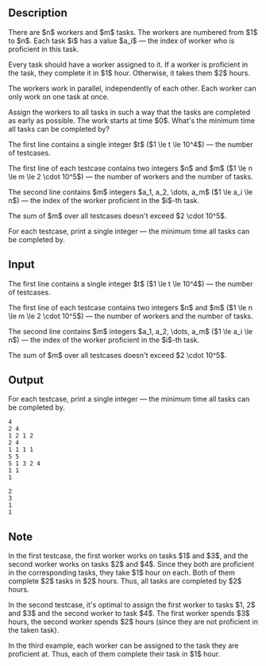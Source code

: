 ## Description

<div><p>There are $n$ workers and $m$ tasks. The workers are numbered from $1$ to $n$. Each task $i$ has a value $a_i$&nbsp;— the index of worker who is proficient in this task.</p><p>Every task should have a worker assigned to it. If a worker is proficient in the task, they complete it in $1$ hour. Otherwise, it takes them $2$ hours.</p><p>The workers work in parallel, independently of each other. Each worker can only work on one task at once.</p><p>Assign the workers to all tasks in such a way that the tasks are completed as early as possible. The work starts at time $0$. What's the minimum time all tasks can be completed by?</p></div><div class="input-specification"><p>The first line contains a single integer $t$ ($1 \le t \le 10^4$)&nbsp;— the number of testcases.</p><p>The first line of each testcase contains two integers $n$ and $m$ ($1 \le n \le m \le 2 \cdot 10^5$)&nbsp;— the number of workers and the number of tasks.</p><p>The second line contains $m$ integers $a_1, a_2, \dots, a_m$ ($1 \le a_i \le n$)&nbsp;— the index of the worker proficient in the $i$-th task.</p><p>The sum of $m$ over all testcases doesn't exceed $2 \cdot 10^5$.</p></div><div class="output-specification"><p>For each testcase, print a single integer&nbsp;— the minimum time all tasks can be completed by.</p></div>

## Input

<p>The first line contains a single integer $t$ ($1 \le t \le 10^4$)&nbsp;— the number of testcases.</p><p>The first line of each testcase contains two integers $n$ and $m$ ($1 \le n \le m \le 2 \cdot 10^5$)&nbsp;— the number of workers and the number of tasks.</p><p>The second line contains $m$ integers $a_1, a_2, \dots, a_m$ ($1 \le a_i \le n$)&nbsp;— the index of the worker proficient in the $i$-th task.</p><p>The sum of $m$ over all testcases doesn't exceed $2 \cdot 10^5$.</p>

## Output

<p>For each testcase, print a single integer&nbsp;— the minimum time all tasks can be completed by.</p>





```input1|2,3,6,7
4
2 4
1 2 1 2
2 4
1 1 1 1
5 5
5 1 3 2 4
1 1
1
```




```output1
2
3
1
1
```



## Note

<p>In the first testcase, the first worker works on tasks $1$ and $3$, and the second worker works on tasks $2$ and $4$. Since they both are proficient in the corresponding tasks, they take $1$ hour on each. Both of them complete $2$ tasks in $2$ hours. Thus, all tasks are completed by $2$ hours.</p><p>In the second testcase, it's optimal to assign the first worker to tasks $1, 2$ and $3$ and the second worker to task $4$. The first worker spends $3$ hours, the second worker spends $2$ hours (since they are not proficient in the taken task).</p><p>In the third example, each worker can be assigned to the task they are proficient at. Thus, each of them complete their task in $1$ hour.</p>
